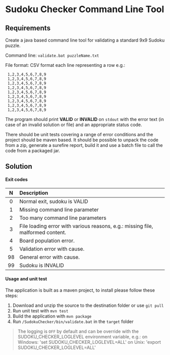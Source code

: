 # Sudoku Checker Command Line Tool

## Requirements
Create a java based command line tool for validating a standard 9x9 Sudoku puzzle.

Command line: `validate.bat puzzleName.txt`

File format: CSV format each line representing a row e.g.: 
```
 1,2,3,4,5,6,7,8,9 
 1,2,3,4,5,6,7,8,9 
 1,2,3,4,5,6,7,8,9 
 1,2,3,4,5,6,7,8,9 
 1,2,3,4,5,6,7,8,9 
 1,2,3,4,5,6,7,8,9 
 1,2,3,4,5,6,7,8,9 
 1,2,3,4,5,6,7,8,9 
 1,2,3,4,5,6,7,8,9 
```
The program should print **VALID** or **INVALID** on `stdout` with the error text (in case of an invalid solution or file) and an appropriate status code. 
 
There should be unit tests covering a range of error conditions and the project should be maven based. 
It should be possible to unpack the code from a zip, generate a surefire report, build it and use a batch file to call the code from a packaged jar. 
 

## Solution

#### Exit codes

N | Description
:---:| :---
0 | Normal exit, sudoku is VALID
1 | Missing command line parameter 
2 | Too many command line parameters
3 | File loading error with various reasons, e.g.: missing file, malformed content.
4 | Board population error.
5 | Validation error with cause.
98 | General error with cause.
99 | Sudoku is INVALID 


#### Usage and unit test
The application is built as a maven project, to install please follow these steps:

1.	Download and unzip the source to the destination folder or use `git pull` 
2.	Run unit test with `mvn test`
3.  Build the application with `mvn package`
4.  Run `/SudokuChecker/bin/validate.bat` in the `target` folder

> The logging is `OFF` by default and can be override with the SUDOKU_CHECKER_LOGLEVEL environment variable, e.g.:
> on Windows: 'set SUDOKU_CHECKER_LOGLEVEL=ALL'
> on Unix: 'export SUDOKU_CHECKER_LOGLEVEL=ALL' 


